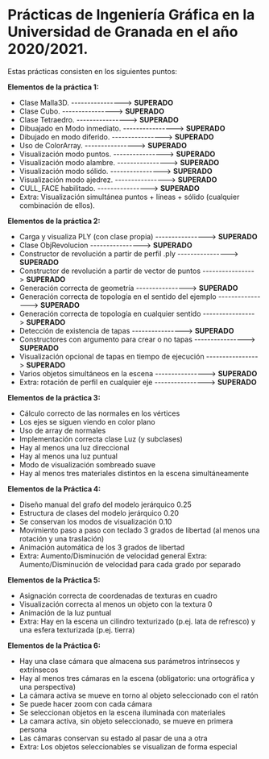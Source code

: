 # Prácticas de Ingeniería Gráfica en la Universidad de Granada en el año 2020/2021.

Estas prácticas consisten en los siguientes puntos:

**Elementos de la práctica 1:**
- Clase Malla3D.                                                                              ----------------> **SUPERADO**
- Clase Cubo.                                                                                 ----------------> **SUPERADO**
- Clase Tetraedro.                                                                            ----------------> **SUPERADO**
- Dibuajado en Modo inmediato.                                                                ----------------> **SUPERADO**
- Dibujado en modo diferido.                                                                  ----------------> **SUPERADO**
- Uso de ColorArray.                                                                          ----------------> **SUPERADO**
- Visualización modo puntos.                                                                  ----------------> **SUPERADO**
- Visualización modo alambre.                                                                 ----------------> **SUPERADO**
- Visualización modo sólido.                                                                  ----------------> **SUPERADO**
- Visualización modo ajedrez.                                                                 ----------------> **SUPERADO**
- CULL_FACE habilitado.                                                                       ----------------> **SUPERADO**
- Extra: Visualización simultánea puntos + líneas + sólido (cualquier combinación de ellos).


**Elementos de la práctica 2:**
- Carga y visualiza PLY (con clase propia)                                                    ----------------> **SUPERADO**
- Clase ObjRevolucion                                                                         ----------------> **SUPERADO**
- Constructor de revolución a partir de perfil .ply                                           ----------------> **SUPERADO**
- Constructor de revolución a partir de vector de puntos                                      ----------------> **SUPERADO**
- Generación correcta de geometría                                                            ----------------> **SUPERADO**
- Generación correcta de topología en el sentido del ejemplo                                  ----------------> **SUPERADO**
- Generación correcta de topología en cualquier sentido                                       ----------------> **SUPERADO**
- Detección de existencia de tapas                                                            ----------------> **SUPERADO**
- Constructores con argumento para crear o no tapas                                           ----------------> **SUPERADO**
- Visualización opcional de tapas en tiempo de ejecución                                      ----------------> **SUPERADO**
- Varios objetos simultáneos en la escena                                                     ----------------> **SUPERADO**
- Extra: rotación de perfil en cualquier eje                                                  ----------------> **SUPERADO**

**Elementos de la práctica 3:**
- Cálculo correcto de las normales en los vértices 
- Los ejes se siguen viendo en color plano 
- Uso de array de normales 
- Implementación correcta clase Luz (y subclases) 
- Hay al menos una luz direccional 
- Hay al menos una luz puntual 
- Modo de visualización sombreado suave 
- Hay al menos tres materiales distintos en la escena simultáneamente

**Elementos de la Práctica 4:** 
- Diseño manual del grafo del modelo jerárquico 0.25
- Estructura de clases del modelo jerárquico 0.20
- Se conservan los modos de visualización 0.10
- Movimiento paso a paso con teclado 3 grados de libertad (al menos una rotación y una traslación)
- Animación automática de los 3 grados de libertad 
- Extra: Aumento/Disminución de velocidad general 
Extra: Aumento/Disminución de velocidad para cada grado por separado 

**Elementos de la Práctica 5:**
- Asignación correcta de coordenadas de texturas en cuadro 
- Visualización correcta al menos un objeto con la textura 0
- Animación de la luz puntual 
- Extra: Hay en la escena un cilindro texturizado (p.ej. lata de refresco) y una esfera texturizada (p.ej. tierra)

**Elementos de la Práctica 6:**
- Hay una clase cámara que almacena sus parámetros intrínsecos y extrínsecos
- Hay al menos tres cámaras en la escena (obligatorio: una ortográfica y una perspectiva)
- La cámara activa se mueve en torno al objeto seleccionado con el ratón 
- Se puede hacer zoom con cada cámara 
- Se seleccionan objetos en la escena iluminada con materiales 
- La camara activa, sin objeto seleccionado, se mueve en primera persona 
- Las cámaras conservan su estado al pasar de una a otra 
- Extra: Los objetos seleccionables se visualizan de forma especial 

